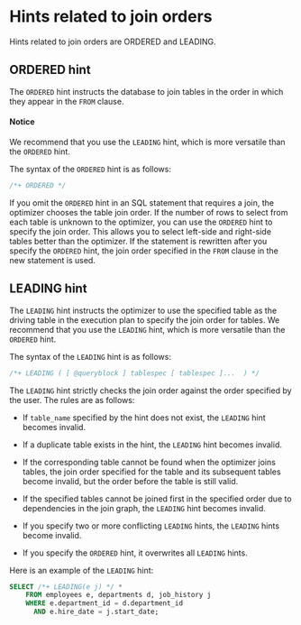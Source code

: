 # Hints related to join orders

Hints related to join orders are ORDERED and LEADING.

## ORDERED hint

The `ORDERED` hint instructs the database to join tables in the order in which they appear in the `FROM` clause.
  <main id="notice" type='notice'>
    <h4>Notice</h4>
    <p>We recommend that you use the <code>LEADING</code> hint, which is more versatile than the <code>ORDERED</code> hint. </p>
  </main>

The syntax of the `ORDERED` hint is as follows:

```sql
/*+ ORDERED */
```

If you omit the `ORDERED` hint in an SQL statement that requires a join, the optimizer chooses the table join order. If the number of rows to select from each table is unknown to the optimizer, you can use the `ORDERED` hint to specify the join order. This allows you to select left-side and right-side tables better than the optimizer. If the statement is rewritten after you specify the `ORDERED` hint, the join order specified in the `FROM` clause in the new statement is used.

## LEADING hint

The `LEADING` hint instructs the optimizer to use the specified table as the driving table in the execution plan to specify the join order for tables. We recommend that you use the `LEADING` hint, which is more versatile than the `ORDERED` hint.

The syntax of the `LEADING` hint is as follows:

```sql
/*+ LEADING ( [ @queryblock ] tablespec [ tablespec ]...  ) */
```

The `LEADING` hint strictly checks the join order against the order specified by the user. The rules are as follows:

* If `table_name` specified by the hint does not exist, the `LEADING` hint becomes invalid.

* If a duplicate table exists in the hint, the `LEADING` hint becomes invalid.

* If the corresponding table cannot be found when the optimizer joins tables, the join order specified for the table and its subsequent tables become invalid, but the order before the table is still valid.

* If the specified tables cannot be joined first in the specified order due to dependencies in the join graph, the `LEADING` hint becomes invalid.

* If you specify two or more conflicting `LEADING` hints, the `LEADING` hints become invalid.

* If you specify the `ORDERED` hint, it overwrites all `LEADING` hints.

Here is an example of the `LEADING` hint:

```sql
SELECT /*+ LEADING(e j) */ *
    FROM employees e, departments d, job_history j
    WHERE e.department_id = d.department_id
      AND e.hire_date = j.start_date;
```

